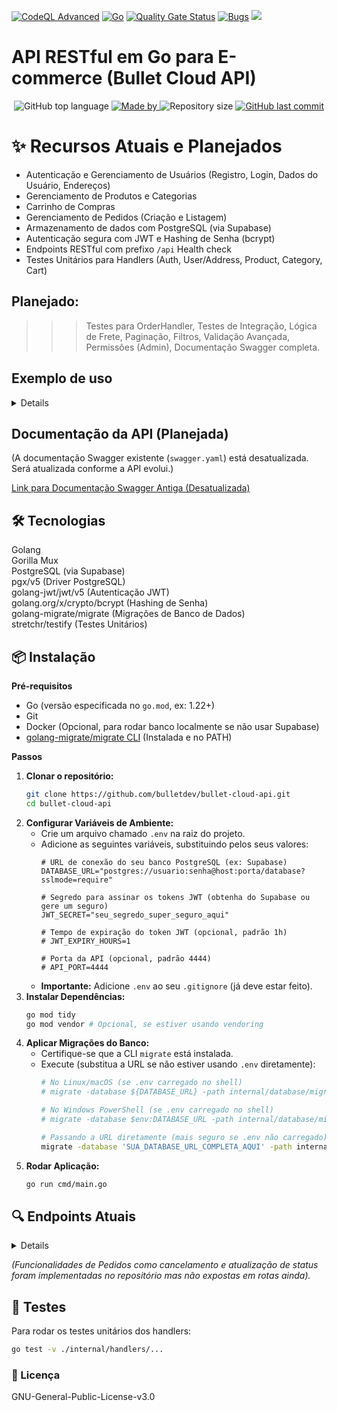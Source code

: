 <p align="center">
  
[![CodeQL Advanced](https://github.com/Bulletdev/bullet-cloud-api/actions/workflows/codeql.yml/badge.svg)](https://github.com/Bulletdev/bullet-cloud-api/actions/workflows/codeql.yml)
[![Go](https://github.com/Bulletdev/bullet-cloud-api/actions/workflows/go.yml/badge.svg)](https://github.com/Bulletdev/bullet-cloud-api/actions/workflows/go.yml)
[![Quality Gate Status](https://sonarcloud.io/api/project_badges/measure?project=Bulletdev_Arremate-certo&metric=alert_status)](https://sonarcloud.io/summary/new_code?id=Bulletdev_Arremate-certo)
[![Bugs](https://sonarcloud.io/api/project_badges/measure?project=Bulletdev_Arremate-certo&metric=bugs)](https://sonarcloud.io/summary/new_code?id=Bulletdev_Arremate-certo)
<img src="https://img.shields.io/badge/status-Em%20Desenvolvimento-Orange"> 
</p>     
   
# API RESTful em Go para E-commerce (Bullet Cloud API)
 
<p align="center"> 
  <img alt="GitHub top language" src="https://img.shields.io/github/languages/top/Bulletdev/bullet-cloud-api?color=04D361&labelColor=000000">  
  
  <a href="https://www.linkedin.com/in/Michael-Bullet/">
    <img alt="Made by" src="https://img.shields.io/static/v1?label=made%20by&message=Michael%20Bullet&color=04D361&labelColor=000000">
  </a>  
  
  <img alt="Repository size" src="https://img.shields.io/github/repo-size/bulletdev/bullet-cloud-api?color=04D361&labelColor=000000">
  
  <a href="https://github.com/Bulletdev/bullet-cloud-api/commits/master">
    <img alt="GitHub last commit" src="https://img.shields.io/github/last-commit/bulletdev/bullet-cloud-api?color=04D361&labelColor=000000">
  </a>
</p>

# ✨ Recursos Atuais e Planejados
 
- Autenticação e Gerenciamento de Usuários (Registro, Login, Dados do Usuário, Endereços)
- Gerenciamento de Produtos e Categorias
- Carrinho de Compras
- Gerenciamento de Pedidos (Criação e Listagem)
- Armazenamento de dados com PostgreSQL (via Supabase)
- Autenticação segura com JWT e Hashing de Senha (bcrypt)
- Endpoints RESTful com prefixo `/api`
Health check
- Testes Unitários para Handlers (Auth, User/Address, Product, Category, Cart)

## Planejado:
>>> Testes para OrderHandler, Testes de Integração, Lógica de Frete, Paginação, Filtros, Validação Avançada, Permissões (Admin), Documentação Swagger completa.


##  Exemplo de uso

<details>

(Veja a seção Endpoints Atuais para mais detalhes)

**Registrar um novo usuário:**

*Windows (PowerShell):*
```powershell
Invoke-RestMethod -Uri http://localhost:4444/api/auth/register -Method POST -ContentType "application/json" -Body '{"name":"Nome Sobrenome","email":"email@exemplo.com","password":"senha123"}'
```
*Linux/macOS (curl):*
```bash
curl -X POST http://localhost:4444/api/auth/register \\
-H "Content-Type: application/json" \\
-d '{"name":"Nome Sobrenome","email":"email@exemplo.com","password":"senha123"}'
```

**Fazer login:**

*Windows (PowerShell):*
```powershell
$response = Invoke-RestMethod -Uri http://localhost:4444/api/auth/login -Method POST -ContentType "application/json" -Body '{"email":"email@exemplo.com","password":"senha123"}'
$token = $response.token
Write-Host "Token JWT: $token"
# Você precisará extrair o USER_ID do token ou de /api/users/me para os próximos exemplos
```
*Linux/macOS (curl) (requer `jq` para extrair o token):*
```bash
TOKEN=$(curl -s -X POST http://localhost:4444/api/auth/login \\
-H "Content-Type: application/json" \\
-d '{"email":"email@exemplo.com","password":"senha123"}' | jq -r .token)
echo "Token JWT: $TOKEN"
# Você precisará extrair o USER_ID do token ou de /api/users/me para os próximos exemplos
# Ex: USER_ID=$(curl -s -H "Authorization: Bearer $TOKEN" http://localhost:4444/api/users/me | jq -r .id)
```

**Adicionar um endereço (requer token):**

*Linux/macOS (curl) (assumindo que USER_ID e TOKEN estão definidos):*
```bash
curl -X POST http://localhost:4444/api/users/$USER_ID/addresses \\
-H "Authorization: Bearer $TOKEN" \\
-H "Content-Type: application/json" \\
-d '{"street":"Rua Exemplo, 123","city":"Cidade","state":"SP","postal_code":"12345-678","country":"Brasil","is_default":true}'
```

**Adicionar item ao carrinho (requer token):**

*Linux/macOS (curl) (assumindo que PRODUCT_ID e TOKEN estão definidos):*
```bash
curl -X POST http://localhost:4444/api/cart/items \\
-H "Authorization: Bearer $TOKEN" \\
-H "Content-Type: application/json" \\
-d '{"product_id":"'$PRODUCT_ID'","quantity":2}'
```

**Ver carrinho (requer token):**

*Linux/macOS (curl) (assumindo que TOKEN está definido):*
```bash
curl -H "Authorization: Bearer $TOKEN" http://localhost:4444/api/cart
```

**Criar pedido do carrinho (requer token):**

*Linux/macOS (curl) (assumindo que TOKEN está definido):*
```bash
curl -X POST http://localhost:4444/api/orders \\
-H "Authorization: Bearer $TOKEN"
```

</details>

## Documentação da API (Planejada)

(A documentação Swagger existente (`swagger.yaml`) está desatualizada. Será atualizada conforme a API evolui.)

[Link para Documentação Swagger Antiga (Desatualizada)](https://app.swaggerhub.com/apis-docs/bulletcloud/Estoque/1.1) 


## 🛠 Tecnologias

<div>
Golang
</div> 
<div>  
Gorilla Mux
</div> 
<div>
PostgreSQL (via Supabase)
</div>
<div>
pgx/v5 (Driver PostgreSQL)
</div>
<div>
golang-jwt/jwt/v5 (Autenticação JWT)
</div>
<div>
golang.org/x/crypto/bcrypt (Hashing de Senha)
</div>
<div>
golang-migrate/migrate (Migrações de Banco de Dados)
</div>
<div>
stretchr/testify (Testes Unitários)
</div>


## 📦 Instalação

**Pré-requisitos**

*   Go (versão especificada no `go.mod`, ex: 1.22+)
*   Git
*   Docker (Opcional, para rodar banco localmente se não usar Supabase)
*   [golang-migrate/migrate CLI](https://github.com/golang-migrate/migrate/tree/master/cmd/migrate) (Instalada e no PATH)

**Passos**

1.  **Clonar o repositório:**
    ```bash
    git clone https://github.com/bulletdev/bullet-cloud-api.git
    cd bullet-cloud-api
    ```
2.  **Configurar Variáveis de Ambiente:**
    *   Crie um arquivo chamado `.env` na raiz do projeto.
    *   Adicione as seguintes variáveis, substituindo pelos seus valores:
        ```env
        # URL de conexão do seu banco PostgreSQL (ex: Supabase)
        DATABASE_URL="postgres://usuario:senha@host:porta/database?sslmode=require"
        
        # Segredo para assinar os tokens JWT (obtenha do Supabase ou gere um seguro)
        JWT_SECRET="seu_segredo_super_seguro_aqui"
        
        # Tempo de expiração do token JWT (opcional, padrão 1h)
        # JWT_EXPIRY_HOURS=1 

        # Porta da API (opcional, padrão 4444)
        # API_PORT=4444 
        ```
    *   **Importante:** Adicione `.env` ao seu `.gitignore` (já deve estar feito).
3.  **Instalar Dependências:**
    ```bash
    go mod tidy
    go mod vendor # Opcional, se estiver usando vendoring
    ```
4.  **Aplicar Migrações do Banco:**
    *   Certifique-se que a CLI `migrate` está instalada.
    *   Execute (substitua a URL se não estiver usando `.env` diretamente):
        ```bash
        # No Linux/macOS (se .env carregado no shell)
        # migrate -database ${DATABASE_URL} -path internal/database/migrations up
        
        # No Windows PowerShell (se .env carregado no shell)
        # migrate -database $env:DATABASE_URL -path internal/database/migrations up
        
        # Passando a URL diretamente (mais seguro se .env não carregado)
        migrate -database 'SUA_DATABASE_URL_COMPLETA_AQUI' -path internal/database/migrations up 
        ```
5.  **Rodar Aplicação:**
    ```bash
    go run cmd/main.go
    ```

## 🔍 Endpoints Atuais

<details>
 
**Saúde**
*   `GET /api/health`: Verifica status da aplicação.

**Autenticação**
*   `POST /api/auth/register`: Registra um novo usuário.
    *   **Corpo:** `{"name": "...", "email": "...", "password": "..."}`
    *   **Sucesso (201):** Objeto `User` (sem senha).
    *   **Erros:** `400` (inválido), `409` (email existe), `500`.
*   `POST /api/auth/login`: Autentica um usuário.
    *   **Corpo:** `{"email": "...", "password": "..."}`
    *   **Sucesso (200):** `{"token": "jwt_token"}`.
    *   **Erros:** `400`, `401` (inválido), `500`.

**Usuários**
*   `GET /api/users/me` (Protegido): Retorna informações do usuário autenticado (obtido do token).
    *   **Sucesso (200):** Objeto `User` (sem senha).
    *   **Erros:** `401` (sem token/inválido), `500`.

**Endereços** (Rotas aninhadas sob `/api/users/{userId}`)
*   `GET /api/users/{userId}/addresses` (Protegido): Lista endereços do usuário `{userId}`. *Requer que `{userId}` seja o mesmo do token.*
    *   **Sucesso (200):** Array de objetos `Address`.
    *   **Erros:** `401`, `403` (outro usuário), `404` (usuário inválido na URL), `500`.
*   `POST /api/users/{userId}/addresses` (Protegido): Adiciona um novo endereço para o usuário `{userId}`. *Requer que `{userId}` seja o mesmo do token.*
    *   **Corpo:** `{"street": "...", "city": "...", "state": "...", "postal_code": "...", "country": "...", "is_default": boolean (opcional)}`
    *   **Sucesso (201):** Objeto `Address` criado.
    *   **Erros:** `400` (inválido), `401`, `403`, `404`, `500`.
*   `PUT /api/users/{userId}/addresses/{addressId}` (Protegido): Atualiza o endereço `{addressId}` do usuário `{userId}`. *Requer que `{userId}` seja o mesmo do token.*
    *   **Corpo:** `{"street": "...", "city": "...", "state": "...", "postal_code": "...", "country": "...", "is_default": boolean (opcional)}`
    *   **Sucesso (200):** Objeto `Address` atualizado.
    *   **Erros:** `400`, `401`, `403`, `404` (usuário/endereço inválido ou não encontrado), `500`.
*   `DELETE /api/users/{userId}/addresses/{addressId}` (Protegido): Remove o endereço `{addressId}` do usuário `{userId}`. *Requer que `{userId}` seja o mesmo do token.*
    *   **Sucesso (204):** Sem conteúdo.
    *   **Erros:** `401`, `403`, `404`, `500`.
*   `POST /api/users/{userId}/addresses/{addressId}/default` (Protegido): Define o endereço `{addressId}` como padrão para o usuário `{userId}`. *Requer que `{userId}` seja o mesmo do token.*
    *   **Sucesso (200):** Sem conteúdo explícito (OK).
    *   **Erros:** `401`, `403`, `404`, `500`.

**Produtos**
*   `GET /api/products`: Lista todos os produtos.
    *   **Sucesso (200):** Array de objetos `Product`.
*   `GET /api/products/{id}`: Busca um produto específico pelo ID.
    *   **Sucesso (200):** Objeto `Product`.
    *   **Erros:** `400` (ID inválido), `404` (não encontrado), `500`.
*   `POST /api/products` (Protegido): Cria um novo produto.
    *   **Corpo:** `{"name": "...", "description": "..." (opcional), "price": 123.45, "category_id": "uuid" (opcional)}`
    *   **Sucesso (201):** Objeto `Product` criado.
    *   **Erros:** `400` (inválido), `401`, `500`.
*   `PUT /api/products/{id}` (Protegido): Atualiza um produto existente.
    *   **Corpo:** `{"name": "...", "description": "..." (opcional), "price": 123.45, "category_id": "uuid" (opcional)}`
    *   **Sucesso (200):** Objeto `Product` atualizado.
    *   **Erros:** `400`, `401`, `404`, `500`.
*   `DELETE /api/products/{id}` (Protegido): Deleta um produto.
    *   **Sucesso (204):** Sem conteúdo.
    *   **Erros:** `401`, `404`, `500`.

**Categorias**
*   `GET /api/categories`: Lista todas as categorias.
    *   **Sucesso (200):** Array de objetos `Category`.
*   `GET /api/categories/{id}`: Busca uma categoria específica pelo ID.
    *   **Sucesso (200):** Objeto `Category`.
    *   **Erros:** `400`, `404`, `500`.
*   `POST /api/categories` (Protegido): Cria uma nova categoria.
    *   **Corpo:** `{"name": "..."}`
    *   **Sucesso (201):** Objeto `Category` criado.
    *   **Erros:** `400`, `401`, `409` (nome existe), `500`.
*   `PUT /api/categories/{id}` (Protegido): Atualiza uma categoria existente.
    *   **Corpo:** `{"name": "..."}`
    *   **Sucesso (200):** Objeto `Category` atualizado.
    *   **Erros:** `400`, `401`, `404`, `409`, `500`.
*   `DELETE /api/categories/{id}` (Protegido): Deleta uma categoria.
    *   **Sucesso (204):** Sem conteúdo.
    *   **Erros:** `401`, `404`, `500`.

**Carrinho de Compras** (Operações no carrinho do usuário autenticado)
*   `GET /api/cart` (Protegido): Recupera o carrinho atual do usuário (cria um se não existir).
    *   **Sucesso (200):** Objeto `{"cart": {...}, "items": [{...}]}` (Items pode ser vazio).
    *   **Erros:** `401`, `500`.
*   `POST /api/cart/items` (Protegido): Adiciona um item ao carrinho (ou incrementa quantidade se já existir).
    *   **Corpo:** `{"product_id": "uuid", "quantity": int}`
    *   **Sucesso (200):** Objeto `{"cart": {...}, "items": [{...}]}` atualizado.
    *   **Erros:** `400` (inválido/qtde<=0), `401`, `404` (produto não existe), `500`.
*   `PUT /api/cart/items/{productId}` (Protegido): Atualiza a quantidade de um item específico (`productId`) no carrinho. *Se quantidade for 0 ou menor, remove o item.*
    *   **Corpo:** `{"quantity": int}`
    *   **Sucesso (200):** Objeto `{"cart": {...}, "items": [{...}]}` atualizado.
    *   **Erros:** `400`, `401`, `404` (item/produto não encontrado), `500`.
*   `DELETE /api/cart/items/{productId}` (Protegido): Remove um item específico (`productId`) do carrinho.
    *   **Sucesso (200):** Objeto `{"cart": {...}, "items": [{...}]}` atualizado.
    *   **Erros:** `401`, `404` (item/produto não encontrado), `500`.
*   `DELETE /api/cart` (Protegido): Limpa *todos* os itens do carrinho do usuário.
    *   **Sucesso (200):** Objeto `{"cart": {...}, "items": []}` (Carrinho vazio).
    *   **Erros:** `401`, `500`.

**Pedidos**
*   `POST /api/orders` (Protegido): Cria um novo pedido a partir dos itens no carrinho atual do usuário. *Limpa o carrinho após criar o pedido.*
    *   **Sucesso (201):** Objeto `{"order": {...}, "items": [{...}]}` do pedido criado.
    *   **Erros:** `400` (carrinho vazio), `401`, `500`.
*   `GET /api/orders` (Protegido): Lista os pedidos do usuário autenticado.
    *   **Sucesso (200):** Array de objetos `Order`.
    *   **Erros:** `401`, `500`.
*   `GET /api/orders/{id}` (Protegido): Busca os detalhes de um pedido específico (`id`). *Só permite buscar próprios pedidos.*
    *   **Sucesso (200):** Objeto `{"order": {...}, "items": [{...}]}`.
    *   **Erros:** `401`, `403` (não é dono), `404` (pedido não encontrado/ID inválido), `500`.

</details>

*(Funcionalidades de Pedidos como cancelamento e atualização de status foram implementadas no repositório mas não expostas em rotas ainda).*


## 🧪 Testes

Para rodar os testes unitários dos handlers:
```bash
go test -v ./internal/handlers/...
```

### 📄 Licença

GNU-General-Public-License-v3.0

